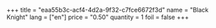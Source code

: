 +++
title = "eaa55b3c-acf4-4d2a-9f32-c7fce6672f3d"
name = "Black Knight"
lang = ["en"]
price = "0.50"
quantity = 1
foil = false
+++
